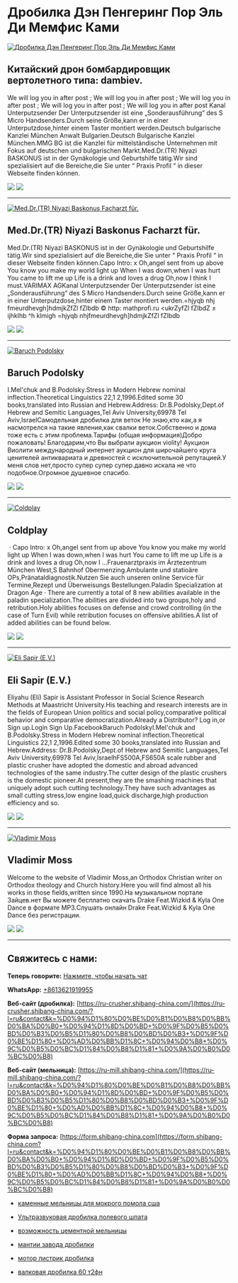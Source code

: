 # Дробилка Дэн Пенгеринг Пор Эль Ди Мемфис Ками

<a href="https://swt.shibang-china.com/?l=ru&img&k=%D0%94%D1%80%D0%BE%D0%B1%D0%B8%D0%BB%D0%BA%D0%B0+%D0%94%D1%8D%D0%BD+%D0%9F%D0%B5%D0%BD%D0%B3%D0%B5%D1%80%D0%B8%D0%BD%D0%B3+%D0%9F%D0%BE%D1%80+%D0%AD%D0%BB%D1%8C+%D0%94%D0%B8+%D0%9C%D0%B5%D0%BC%D1%84%D0%B8%D1%81+%D0%9A%D0%B0%D0%BC%D0%B8" target="_blank">![Дробилка Дэн Пенгеринг Пор Эль Ди Мемфис Ками](http://static.shibang-china.com/all-800x300/172.jpg)</a>

## Китайский дрон бомбардировщик вертолетного типа: dambiev.
We will log you in after post ; We will log you in after post ; We will log you in after post ; We will log you in after post ; We will log you in after post Kanal Unterputzsender Der Unterputzsender ist eine „Sonderausf&#252;hrung“ des S Micro Handsenders.Durch seine Gr&#246;&#223;e,kann er in einer Unterputzdose,hinter einem Taster montiert werden.Deutsch bulgarische Kanzlei M&#252;nchen Anwalt Bulgarien.Deutsch Bulgarische Kanzlei M&#252;nchen.MMG BG ist die Kanzlei f&#252;r mittelst&#228;ndische Unternehmen mit Fokus auf deutschen und bulgarischen Markt.Med.Dr.(TR) Niyazi BASKONUS ist in der Gyn&#228;kologie und Geburtshilfe t&#228;tig.Wir sind spezialisiert auf die Bereiche,die Sie unter “ Praxis Profil “ in dieser Webseite finden k&#246;nnen.


<a href="https://whatsapp.shibangsoft.com/WhatsApp.php" target="_blank" title="WhatsApp">![](http://static.shibang-china.com/icon/whatsapp.png)</a> <a href="https://swt.shibang-china.com/?l=ru&icon&k=%D0%94%D1%80%D0%BE%D0%B1%D0%B8%D0%BB%D0%BA%D0%B0+%D0%94%D1%8D%D0%BD+%D0%9F%D0%B5%D0%BD%D0%B3%D0%B5%D1%80%D0%B8%D0%BD%D0%B3+%D0%9F%D0%BE%D1%80+%D0%AD%D0%BB%D1%8C+%D0%94%D0%B8+%D0%9C%D0%B5%D0%BC%D1%84%D0%B8%D1%81+%D0%9A%D0%B0%D0%BC%D0%B8" target="_blank">![](http://static.shibang-china.com/icon/chat-ru.png)</a>

---

<a href="https://swt.shibang-china.com/?l=ru&img&k=%D0%94%D1%80%D0%BE%D0%B1%D0%B8%D0%BB%D0%BA%D0%B0+%D0%94%D1%8D%D0%BD+%D0%9F%D0%B5%D0%BD%D0%B3%D0%B5%D1%80%D0%B8%D0%BD%D0%B3+%D0%9F%D0%BE%D1%80+%D0%AD%D0%BB%D1%8C+%D0%94%D0%B8+%D0%9C%D0%B5%D0%BC%D1%84%D0%B8%D1%81+%D0%9A%D0%B0%D0%BC%D0%B8" target="_blank">![Med.Dr.(TR) Niyazi Baskonus Facharzt f&#252;r.](http://static.shibang-china.com/all-800x300/625.jpg)</a>

## Med.Dr.(TR) Niyazi Baskonus Facharzt f&#252;r.
Med.Dr.(TR) Niyazi BASKONUS ist in der Gyn&#228;kologie und Geburtshilfe t&#228;tig.Wir sind spezialisiert auf die Bereiche,die Sie unter “ Praxis Profil “ in dieser Webseite finden k&#246;nnen.Capo Intro: x Oh,angel sent from up above You know you make my world light up When I was down,when I was hurt You came to lift me up Life is a drink and loves a drug Oh,now I think I must.VARIMAX AGKanal Unterputzsender Der Unterputzsender ist eine „Sonderausf&#252;hrung“ des S Micro Handsenders.Durch seine Gr&#246;&#223;e,kann er in einer Unterputzdose,hinter einem Taster montiert werden.=hjyqb nhj fmeurdhevgh]hdmjkZfZl fZlbdb &#169; http: mathprofi.ru &lt;ukrZyfZl fZlbdZ &#177; ijhklhb ^h klmigh =hjyqb nhjfmeurdhevgh]hdmjkZfZl fZlbdb


<a href="https://whatsapp.shibangsoft.com/WhatsApp.php" target="_blank" title="WhatsApp">![](http://static.shibang-china.com/icon/whatsapp.png)</a> <a href="https://swt.shibang-china.com/?l=ru&icon&k=%D0%94%D1%80%D0%BE%D0%B1%D0%B8%D0%BB%D0%BA%D0%B0+%D0%94%D1%8D%D0%BD+%D0%9F%D0%B5%D0%BD%D0%B3%D0%B5%D1%80%D0%B8%D0%BD%D0%B3+%D0%9F%D0%BE%D1%80+%D0%AD%D0%BB%D1%8C+%D0%94%D0%B8+%D0%9C%D0%B5%D0%BC%D1%84%D0%B8%D1%81+%D0%9A%D0%B0%D0%BC%D0%B8" target="_blank">![](http://static.shibang-china.com/icon/chat-ru.png)</a>

---

<a href="https://swt.shibang-china.com/?l=ru&img&k=%D0%94%D1%80%D0%BE%D0%B1%D0%B8%D0%BB%D0%BA%D0%B0+%D0%94%D1%8D%D0%BD+%D0%9F%D0%B5%D0%BD%D0%B3%D0%B5%D1%80%D0%B8%D0%BD%D0%B3+%D0%9F%D0%BE%D1%80+%D0%AD%D0%BB%D1%8C+%D0%94%D0%B8+%D0%9C%D0%B5%D0%BC%D1%84%D0%B8%D1%81+%D0%9A%D0%B0%D0%BC%D0%B8" target="_blank">![Baruch Podolsky](http://static.shibang-china.com/all-800x300/439.jpg)</a>

## Baruch Podolsky
I.Mel'chuk and B.Podolsky.Stress in Modern Hebrew nominal inflection.Theoretical Linguistics 22,1 2,1996.Edited some 30 books,translated into Russian and Hebrew.Address: Dr.B.Podolsky,Dept.of Hebrew and Semitic Languages,Tel Aviv University,69978 Tel Aviv,IsraelСамодельная дробилка для веток Не знаю,кто как,а я насмотрелся на такие явления,как свалки веток.Собственно и дома тоже есть с этим проблема.Тарифы (общая информация)Добро пожаловать! Благодарим,что Вы выбрали аукцион violity! Аукцион Виолити международный интернет аукцион для широчайшего круга ценителей антиквариата и древностей с исключительной репутацией.У меня слов нет,просто супер супер супер.давно искала не что подобное.Огромное душевное спасибо.


<a href="https://whatsapp.shibangsoft.com/WhatsApp.php" target="_blank" title="WhatsApp">![](http://static.shibang-china.com/icon/whatsapp.png)</a> <a href="https://swt.shibang-china.com/?l=ru&icon&k=%D0%94%D1%80%D0%BE%D0%B1%D0%B8%D0%BB%D0%BA%D0%B0+%D0%94%D1%8D%D0%BD+%D0%9F%D0%B5%D0%BD%D0%B3%D0%B5%D1%80%D0%B8%D0%BD%D0%B3+%D0%9F%D0%BE%D1%80+%D0%AD%D0%BB%D1%8C+%D0%94%D0%B8+%D0%9C%D0%B5%D0%BC%D1%84%D0%B8%D1%81+%D0%9A%D0%B0%D0%BC%D0%B8" target="_blank">![](http://static.shibang-china.com/icon/chat-ru.png)</a>

---

<a href="https://swt.shibang-china.com/?l=ru&img&k=%D0%94%D1%80%D0%BE%D0%B1%D0%B8%D0%BB%D0%BA%D0%B0+%D0%94%D1%8D%D0%BD+%D0%9F%D0%B5%D0%BD%D0%B3%D0%B5%D1%80%D0%B8%D0%BD%D0%B3+%D0%9F%D0%BE%D1%80+%D0%AD%D0%BB%D1%8C+%D0%94%D0%B8+%D0%9C%D0%B5%D0%BC%D1%84%D0%B8%D1%81+%D0%9A%D0%B0%D0%BC%D0%B8" target="_blank">![Coldplay](http://static.shibang-china.com/all-800x300/743.jpg)</a>

## Coldplay
&nbsp;&#0183;&#32;Capo Intro: x Oh,angel sent from up above You know you make my world light up When I was down,when I was hurt You came to lift me up Life is a drink and loves a drug Oh,now I …Frauenarztpraxis im &#196;rztezentrum M&#252;nchen West,S Bahnhof Obermenzing.Ambulante und statio&#228;re OPs,Pr&#228;nataldiagnostik.Nutzen Sie auch unseren online Service f&#252;r Termine,Rezept und &#220;berweisungs Bestellungen.Paladin Specialization at Dragon Age&nbsp;&#0183;&#32;There are currently a total of 8 new abilities available in the paladin specialization.The abilities are divided into two groups,holy and retribution.Holy abilities focuses on defense and crowd controlling (in the case of Turn Evil) while retribution focuses on offensive abilities.A list of added abilities can be found below.


<a href="https://whatsapp.shibangsoft.com/WhatsApp.php" target="_blank" title="WhatsApp">![](http://static.shibang-china.com/icon/whatsapp.png)</a> <a href="https://swt.shibang-china.com/?l=ru&icon&k=%D0%94%D1%80%D0%BE%D0%B1%D0%B8%D0%BB%D0%BA%D0%B0+%D0%94%D1%8D%D0%BD+%D0%9F%D0%B5%D0%BD%D0%B3%D0%B5%D1%80%D0%B8%D0%BD%D0%B3+%D0%9F%D0%BE%D1%80+%D0%AD%D0%BB%D1%8C+%D0%94%D0%B8+%D0%9C%D0%B5%D0%BC%D1%84%D0%B8%D1%81+%D0%9A%D0%B0%D0%BC%D0%B8" target="_blank">![](http://static.shibang-china.com/icon/chat-ru.png)</a>

---

<a href="https://swt.shibang-china.com/?l=ru&img&k=%D0%94%D1%80%D0%BE%D0%B1%D0%B8%D0%BB%D0%BA%D0%B0+%D0%94%D1%8D%D0%BD+%D0%9F%D0%B5%D0%BD%D0%B3%D0%B5%D1%80%D0%B8%D0%BD%D0%B3+%D0%9F%D0%BE%D1%80+%D0%AD%D0%BB%D1%8C+%D0%94%D0%B8+%D0%9C%D0%B5%D0%BC%D1%84%D0%B8%D1%81+%D0%9A%D0%B0%D0%BC%D0%B8" target="_blank">![Eli Sapir (E.V.)](http://static.shibang-china.com/all-800x300/708.jpg)</a>

## Eli Sapir (E.V.)
Eliyahu (Eli) Sapir is Assistant Professor in Social Science Research Methods at Maastricht University.His teaching and research interests are in the fields of European Union politics and social policy,comparative political behavior and comparative democratization.Already a Distributor? Log in,or Sign up.Login Sign Up.FacebookBaruch PodolskyI.Mel'chuk and B.Podolsky.Stress in Modern Hebrew nominal inflection.Theoretical Linguistics 22,1 2,1996.Edited some 30 books,translated into Russian and Hebrew.Address: Dr.B.Podolsky,Dept.of Hebrew and Semitic Languages,Tel Aviv University,69978 Tel Aviv,IsraelhFS500A,FS650A scale rubber and plastic crusher have adopted the domestic and abroad advanced technologies of the same industry.The cutter design of the plastic crushers is the domestic pioneer.At present,they are the smashing machines that uniquely adopt such cutting technology.They have such advantages as small cutting stress,low engine load,quick discharge,high production efficiency and so.


<a href="https://whatsapp.shibangsoft.com/WhatsApp.php" target="_blank" title="WhatsApp">![](http://static.shibang-china.com/icon/whatsapp.png)</a> <a href="https://swt.shibang-china.com/?l=ru&icon&k=%D0%94%D1%80%D0%BE%D0%B1%D0%B8%D0%BB%D0%BA%D0%B0+%D0%94%D1%8D%D0%BD+%D0%9F%D0%B5%D0%BD%D0%B3%D0%B5%D1%80%D0%B8%D0%BD%D0%B3+%D0%9F%D0%BE%D1%80+%D0%AD%D0%BB%D1%8C+%D0%94%D0%B8+%D0%9C%D0%B5%D0%BC%D1%84%D0%B8%D1%81+%D0%9A%D0%B0%D0%BC%D0%B8" target="_blank">![](http://static.shibang-china.com/icon/chat-ru.png)</a>

---

<a href="https://swt.shibang-china.com/?l=ru&img&k=%D0%94%D1%80%D0%BE%D0%B1%D0%B8%D0%BB%D0%BA%D0%B0+%D0%94%D1%8D%D0%BD+%D0%9F%D0%B5%D0%BD%D0%B3%D0%B5%D1%80%D0%B8%D0%BD%D0%B3+%D0%9F%D0%BE%D1%80+%D0%AD%D0%BB%D1%8C+%D0%94%D0%B8+%D0%9C%D0%B5%D0%BC%D1%84%D0%B8%D1%81+%D0%9A%D0%B0%D0%BC%D0%B8" target="_blank">![Vladimir Moss](http://static.shibang-china.com/all-800x300/1151.jpg)</a>

## Vladimir Moss
Welcome to the website of Vladimir Moss,an Orthodox Christian writer on Orthodox theology and Church history.Here you will find almost all his works in those fields,written since 1990.На музыкальном портале Зайцев.нет Вы можете бесплатно скачать Drake Feat.Wizkid &amp; Kyla One Dance в формате MP3.Слушать онлайн Drake Feat.Wizkid &amp; Kyla One Dance без регистрации.

<a href="https://whatsapp.shibangsoft.com/WhatsApp.php" target="_blank" title="WhatsApp">![](http://static.shibang-china.com/icon/whatsapp.png)</a> <a href="https://swt.shibang-china.com/?l=ru&icon&k=%D0%94%D1%80%D0%BE%D0%B1%D0%B8%D0%BB%D0%BA%D0%B0+%D0%94%D1%8D%D0%BD+%D0%9F%D0%B5%D0%BD%D0%B3%D0%B5%D1%80%D0%B8%D0%BD%D0%B3+%D0%9F%D0%BE%D1%80+%D0%AD%D0%BB%D1%8C+%D0%94%D0%B8+%D0%9C%D0%B5%D0%BC%D1%84%D0%B8%D1%81+%D0%9A%D0%B0%D0%BC%D0%B8" target="_blank">![](http://static.shibang-china.com/icon/chat-ru.png)</a>

---
## Свяжитесь с нами:

**Теперь говорите:** [Нажмите, чтобы начать чат](https://swt.shibang-china.com?l=ru&contact&k=%D0%94%D1%80%D0%BE%D0%B1%D0%B8%D0%BB%D0%BA%D0%B0+%D0%94%D1%8D%D0%BD+%D0%9F%D0%B5%D0%BD%D0%B3%D0%B5%D1%80%D0%B8%D0%BD%D0%B3+%D0%9F%D0%BE%D1%80+%D0%AD%D0%BB%D1%8C+%D0%94%D0%B8+%D0%9C%D0%B5%D0%BC%D1%84%D0%B8%D1%81+%D0%9A%D0%B0%D0%BC%D0%B8)

**WhatsApp:**  [+8613621919955](https://whatsapp.shibangsoft.com/WhatsApp.php)

**Веб-сайт (дробилка):** [https://ru-crusher.shibang-china.com/](https://ru-crusher.shibang-china.com/?l=ru&contact&k=%D0%94%D1%80%D0%BE%D0%B1%D0%B8%D0%BB%D0%BA%D0%B0+%D0%94%D1%8D%D0%BD+%D0%9F%D0%B5%D0%BD%D0%B3%D0%B5%D1%80%D0%B8%D0%BD%D0%B3+%D0%9F%D0%BE%D1%80+%D0%AD%D0%BB%D1%8C+%D0%94%D0%B8+%D0%9C%D0%B5%D0%BC%D1%84%D0%B8%D1%81+%D0%9A%D0%B0%D0%BC%D0%B8)

**Веб-сайт (мельница):** [https://ru-mill.shibang-china.com/](https://ru-mill.shibang-china.com/?l=ru&contact&k=%D0%94%D1%80%D0%BE%D0%B1%D0%B8%D0%BB%D0%BA%D0%B0+%D0%94%D1%8D%D0%BD+%D0%9F%D0%B5%D0%BD%D0%B3%D0%B5%D1%80%D0%B8%D0%BD%D0%B3+%D0%9F%D0%BE%D1%80+%D0%AD%D0%BB%D1%8C+%D0%94%D0%B8+%D0%9C%D0%B5%D0%BC%D1%84%D0%B8%D1%81+%D0%9A%D0%B0%D0%BC%D0%B8)

**Форма запроса:** [https://form.shibang-china.com](https://form.shibang-china.com?l=ru&contact&k=%D0%94%D1%80%D0%BE%D0%B1%D0%B8%D0%BB%D0%BA%D0%B0+%D0%94%D1%8D%D0%BD+%D0%9F%D0%B5%D0%BD%D0%B3%D0%B5%D1%80%D0%B8%D0%BD%D0%B3+%D0%9F%D0%BE%D1%80+%D0%AD%D0%BB%D1%8C+%D0%94%D0%B8+%D0%9C%D0%B5%D0%BC%D1%84%D0%B8%D1%81+%D0%9A%D0%B0%D0%BC%D0%B8)

* [каменные мельницы для мокрого помола сша](../131/%D0%BA%D0%B0%D0%BC%D0%B5%D0%BD%D0%BD%D1%8B%D0%B5%20%D0%BC%D0%B5%D0%BB%D1%8C%D0%BD%D0%B8%D1%86%D1%8B%20%D0%B4%D0%BB%D1%8F%20%D0%BC%D0%BE%D0%BA%D1%80%D0%BE%D0%B3%D0%BE%20%D0%BF%D0%BE%D0%BC%D0%BE%D0%BB%D0%B0%20%D1%81%D1%88%D0%B0.md)

* [Ультразвуковая дробилка полевого шпата](../133/%D0%A3%D0%BB%D1%8C%D1%82%D1%80%D0%B0%D0%B7%D0%B2%D1%83%D0%BA%D0%BE%D0%B2%D0%B0%D1%8F%20%D0%B4%D1%80%D0%BE%D0%B1%D0%B8%D0%BB%D0%BA%D0%B0%20%D0%BF%D0%BE%D0%BB%D0%B5%D0%B2%D0%BE%D0%B3%D0%BE%20%D1%88%D0%BF%D0%B0%D1%82%D0%B0.md)

* [возможность цементной мельницы](../133/%D0%B2%D0%BE%D0%B7%D0%BC%D0%BE%D0%B6%D0%BD%D0%BE%D1%81%D1%82%D1%8C%20%D1%86%D0%B5%D0%BC%D0%B5%D0%BD%D1%82%D0%BD%D0%BE%D0%B9%20%D0%BC%D0%B5%D0%BB%D1%8C%D0%BD%D0%B8%D1%86%D1%8B.md)

* [мантии завода дробилки](../135/%D0%BC%D0%B0%D0%BD%D1%82%D0%B8%D0%B8%20%D0%B7%D0%B0%D0%B2%D0%BE%D0%B4%D0%B0%20%D0%B4%D1%80%D0%BE%D0%B1%D0%B8%D0%BB%D0%BA%D0%B8.md)

* [мотор листрик дробилка](../132/%D0%BC%D0%BE%D1%82%D0%BE%D1%80%20%D0%BB%D0%B8%D1%81%D1%82%D1%80%D0%B8%D0%BA%20%D0%B4%D1%80%D0%BE%D0%B1%D0%B8%D0%BB%D0%BA%D0%B0.md)

* [валковая дробилка 60 т2фн](../133/%D0%B2%D0%B0%D0%BB%D0%BA%D0%BE%D0%B2%D0%B0%D1%8F%20%D0%B4%D1%80%D0%BE%D0%B1%D0%B8%D0%BB%D0%BA%D0%B0%2060%20%D1%822%D1%84%D0%BD.md)